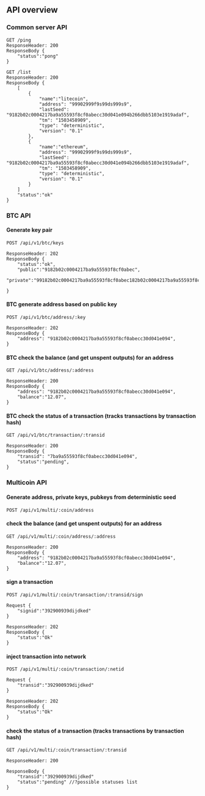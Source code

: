 
## API overview

### Common server API
```
GET /ping
ResponseHeader: 200
ResponseBody {
    "status":"pong"
}
```
```
GET /list
ResponseHeader: 200
ResponseBody {
    [
        {
            "name":"litecoin",
            "address": "99902999f9s99ds999s9",
            "lastSeed": "9182b02c0004217ba9a55593f8cf0abecc30d041e094b266dbb5103e1919adaf",
            "tm": "1503458909",
            "type": "deterministic",
            "version": "0.1"
        },
        {
            "name":"ethereum",
            "address": "99902999f9s99ds999s9",
            "lastSeed": "9182b02c0004217ba9a55593f8cf0abecc30d041e094b266dbb5103e1919adaf",
            "tm": "1503458909",
            "type": "deterministic",
            "version": "0.1"
        }
    ]
    "status":"ok"
}
```

### BTC API
#### Generate key pair
```
POST /api/v1/btc/keys

ResponseHeader: 202
ResponseBody {
    "status":"ok",
    "public":"9182b02c0004217ba9a55593f8cf0abec",
    "private":"99182b02c0004217ba9a55593f8cf0abec182b02c0004217ba9a55593f8cf0abec"

}
```

#### BTC generate address based on public key
```
POST /api/v1/btc/address/:key

ResponseHeader: 202
ResponseBody {
    "address": "9182b02c0004217ba9a55593f8cf0abecc30d041e094",
}
```

#### BTC check the balance (and get unspent outputs) for an address
```
GET /api/v1/btc/address/:address

ResponseHeader: 200
ResponseBody {
    "address": "9182b02c0004217ba9a55593f8cf0abecc30d041e094",
    "balance":"12.07",
}
```

#### BTC check the status of a transaction (tracks transactions by transaction hash)
```
GET /api/v1/btc/transaction/:transid

ResponseHeader: 200
ResponseBody {
    "transid": "7ba9a55593f8cf0abecc30d041e094",
    "status":"pending",
}
```

### Multicoin API
#### Generate address, private keys, pubkeys from deterministic seed
```
POST /api/v1/multi/:coin/address
```

#### check the balance (and get unspent outputs) for an address
```
GET /api/v1/multi/:coin/address/:address

ResponseHeader: 200
ResponseBody {
    "address": "9182b02c0004217ba9a55593f8cf0abecc30d041e094",
    "balance":"12.07",
}
```

#### sign a transaction
```
POST /api/v1/multi/:coin/transaction/:transid/sign

Request {
    "signid":"392900939dijdked"
}

ResponseHeader: 202
ResponseBody {
    "status":"Ok"
}
```

#### inject transaction into network
```
POST /api/v1/multi/:coin/transaction/:netid

Request {
    "transid":"392900939dijdked"
}

ResponseHeader: 202
ResponseBody {
    "status":"Ok"
}
```

#### check the status of a transaction (tracks transactions by transaction hash)
```
GET /api/v1/multi/:coin/transaction/:transid

ResponseHeader: 200

ResponseBody {
    "transid":"392900939dijdked"
    "status":"pending" //?possible statuses list
}
```
